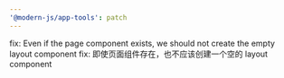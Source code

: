 ```yaml
---
'@modern-js/app-tools': patch
---
```


fix: Even if the page component exists, we should not create the empty layout component
fix: 即使页面组件存在，也不应该创建一个空的 layout component
